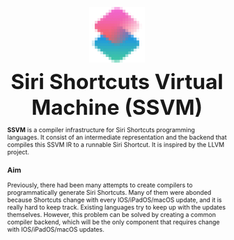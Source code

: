 <p align="center">
  <img src="ssvm.png" width="128" align="center"/>
</p>
<p align="center">
  <font size="7">
    <b>Siri Shortcuts Virtual Machine (SSVM)</b>
  </font>
</p>

**SSVM** is a compiler infrastructure for Siri Shortcuts programming languages. It consist of an intermediate representation and the backend that compiles this SSVM IR to a runnable Siri Shortcut. It is inspired by the LLVM project.

### Aim
Previously, there had been many attempts to create compilers to programmatically generate Siri Shortcuts. Many of them were abonded because Shortcuts change with every IOS/iPadOS/macOS update, and it is really hard to keep track. Existing languages try to keep up with the updates themselves. However, this problem can be solved by creating a common compiler backend, which will be the only component that requires change with IOS/iPadOS/macOS updates.
